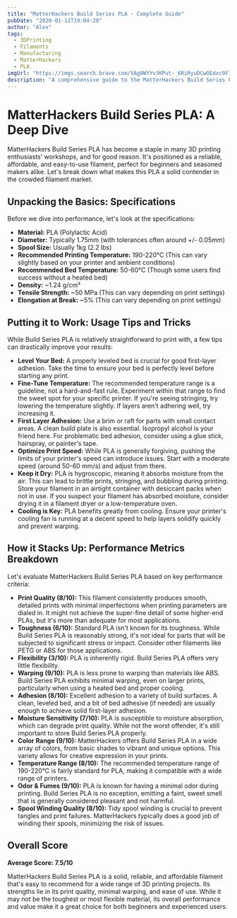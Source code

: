 ```yaml
---
title: "MatterHackers Build Series PLA - Complete Guide"
pubDate: "2020-01-11T19:04:20"
author: "Alex"
tags:
  - 3DPrinting
  - Filaments
  - Manufacturing
  - MatterHackers
  - PLA
imgUrl: "https://imgs.search.brave.com/VAg0WYYv3KPut-_6RiRyuDCwOEdxc9F30hMk9Xz6lK4/rs:fit:860:0:0:0/g:ce/aHR0cHM6Ly91bHRp/bWF0ZTNkcHJpbnRp/bmdzdG9yZS5jb20v/Y2RuL3Nob3AvcHJv/ZHVjdHMvUFJPX3Bs/YV9ibHVlLndlYnA_/dj0xNjU2NTk5NTEz"
description: "A comprehensive guide to the MatterHackers Build Series PLA, covering specifications, usage tips, and comparisons with similar products."
---
```



# MatterHackers Build Series PLA: A Deep Dive

MatterHackers Build Series PLA has become a staple in many 3D printing enthusiasts' workshops, and for good reason. It's positioned as a reliable, affordable, and easy-to-use filament, perfect for beginners and seasoned makers alike. Let's break down what makes this PLA a solid contender in the crowded filament market.

## Unpacking the Basics: Specifications

Before we dive into performance, let's look at the specifications:

*   **Material:** PLA (Polylactic Acid)
*   **Diameter:** Typically 1.75mm (with tolerances often around +/- 0.05mm)
*   **Spool Size:** Usually 1kg (2.2 lbs)
*   **Recommended Printing Temperature:** 190-220°C (This can vary slightly based on your printer and ambient conditions)
*   **Recommended Bed Temperature:** 50-60°C (Though some users find success without a heated bed)
*   **Density:** ~1.24 g/cm³
*   **Tensile Strength:** ~50 MPa (This can vary depending on print settings)
*   **Elongation at Break:** ~5% (This can vary depending on print settings)

## Putting it to Work: Usage Tips and Tricks

While Build Series PLA is relatively straightforward to print with, a few tips can drastically improve your results:

*   **Level Your Bed:** A properly leveled bed is crucial for good first-layer adhesion. Take the time to ensure your bed is perfectly level before starting any print.
*   **Fine-Tune Temperature:** The recommended temperature range is a guideline, not a hard-and-fast rule. Experiment within that range to find the sweet spot for your specific printer. If you're seeing stringing, try lowering the temperature slightly. If layers aren't adhering well, try increasing it.
*   **First Layer Adhesion:** Use a brim or raft for parts with small contact areas. A clean build plate is also essential. Isopropyl alcohol is your friend here. For problematic bed adhesion, consider using a glue stick, hairspray, or painter's tape.
*   **Optimize Print Speed:** While PLA is generally forgiving, pushing the limits of your printer's speed can introduce issues. Start with a moderate speed (around 50-60 mm/s) and adjust from there.
*   **Keep it Dry:** PLA is hygroscopic, meaning it absorbs moisture from the air. This can lead to brittle prints, stringing, and bubbling during printing. Store your filament in an airtight container with desiccant packs when not in use. If you suspect your filament has absorbed moisture, consider drying it in a filament dryer or a low-temperature oven.
*   **Cooling is Key:** PLA benefits greatly from cooling. Ensure your printer's cooling fan is running at a decent speed to help layers solidify quickly and prevent warping.

## How it Stacks Up: Performance Metrics Breakdown

Let's evaluate MatterHackers Build Series PLA based on key performance criteria:

*   **Print Quality (8/10):** This filament consistently produces smooth, detailed prints with minimal imperfections when printing parameters are dialed in. It might not achieve the super-fine detail of some higher-end PLAs, but it's more than adequate for most applications.
*   **Toughness (6/10):** Standard PLA isn't known for its toughness. While Build Series PLA is reasonably strong, it's not ideal for parts that will be subjected to significant stress or impact. Consider other filaments like PETG or ABS for those applications.
*   **Flexibility (3/10):** PLA is inherently rigid. Build Series PLA offers very little flexibility.
*   **Warping (9/10):** PLA is less prone to warping than materials like ABS. Build Series PLA exhibits minimal warping, even on larger prints, particularly when using a heated bed and proper cooling.
*   **Adhesion (8/10):** Excellent adhesion to a variety of build surfaces. A clean, leveled bed, and a bit of bed adhesive (if needed) are usually enough to achieve solid first-layer adhesion.
*   **Moisture Sensitivity (7/10):** PLA is susceptible to moisture absorption, which can degrade print quality. While not the worst offender, it's still important to store Build Series PLA properly.
*   **Color Range (9/10):** MatterHackers offers Build Series PLA in a wide array of colors, from basic shades to vibrant and unique options. This variety allows for creative expression in your prints.
*   **Temperature Range (8/10):** The recommended temperature range of 190-220°C is fairly standard for PLA, making it compatible with a wide range of printers.
*   **Odor & Fumes (9/10):** PLA is known for having a minimal odor during printing. Build Series PLA is no exception, emitting a faint, sweet smell that is generally considered pleasant and not harmful.
*   **Spool Winding Quality (8/10):** Tidy spool winding is crucial to prevent tangles and print failures. MatterHackers typically does a good job of winding their spools, minimizing the risk of issues.

## Overall Score

**Average Score: 7.5/10**

MatterHackers Build Series PLA is a solid, reliable, and affordable filament that's easy to recommend for a wide range of 3D printing projects. Its strengths lie in its print quality, minimal warping, and ease of use. While it may not be the toughest or most flexible material, its overall performance and value make it a great choice for both beginners and experienced users.
